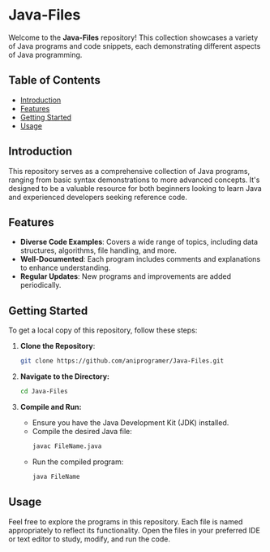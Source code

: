 # Java-Files

Welcome to the **Java-Files** repository! This collection showcases a variety of Java programs and code snippets, each demonstrating different aspects of Java programming.

## Table of Contents

- [Introduction](#introduction)
- [Features](#features)
- [Getting Started](#getting-started)
- [Usage](#usage)

## Introduction

This repository serves as a comprehensive collection of Java programs, ranging from basic syntax demonstrations to more advanced concepts. It's designed to be a valuable resource for both beginners looking to learn Java and experienced developers seeking reference code.

## Features

- **Diverse Code Examples**: Covers a wide range of topics, including data structures, algorithms, file handling, and more.
- **Well-Documented**: Each program includes comments and explanations to enhance understanding.
- **Regular Updates**: New programs and improvements are added periodically.

## Getting Started

To get a local copy of this repository, follow these steps:

1. **Clone the Repository**:
   ```bash
   git clone https://github.com/aniprogramer/Java-Files.git
2. **Navigate to the Directory:**
   ```bash
   cd Java-Files
3. **Compile and Run:**
   
   - Ensure you have the Java Development Kit (JDK) installed.
   - Compile the desired Java file:
     ```bash
     javac FileName.java
   - Run the compiled program:
     ```bash
     java FileName
     ```

## Usage

Feel free to explore the programs in this repository. 
Each file is named appropriately to reflect its functionality. 
Open the files in your preferred IDE or text editor to study, modify, and run the code.

